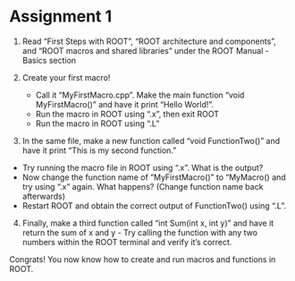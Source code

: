 # Assignment 1
1. Read “First Steps with ROOT”, “ROOT architecture and components”, and “ROOT macros and shared libraries” under the ROOT Manual - Basics section
 
2. Create your first macro! 
      - Call it “MyFirstMacro.cpp”. Make the main function “void MyFirstMacro()” and have it print “Hello World!”.
      - Run the macro in ROOT using “.x”, then exit ROOT
      - Run the macro in ROOT using “.L”
  
3. In the same file, make a new function called “void FunctionTwo()” and have it print “This is my second function.”
- Try running the macro file in ROOT using “.x”. What is the output?
- Now change the function name of “MyFirstMacro()” to “MyMacro() and try using “.x” again. What happens? (Change function name back afterwards)
- Restart ROOT and obtain the correct output of FunctionTwo() using “.L”.

4. Finally, make a third function called “int Sum(int x, int y)” and have it return the sum of x and y
            - Try calling the function with any two numbers within the ROOT terminal and verify it’s correct. 

Congrats! You now know how to create and run macros and functions in ROOT.
